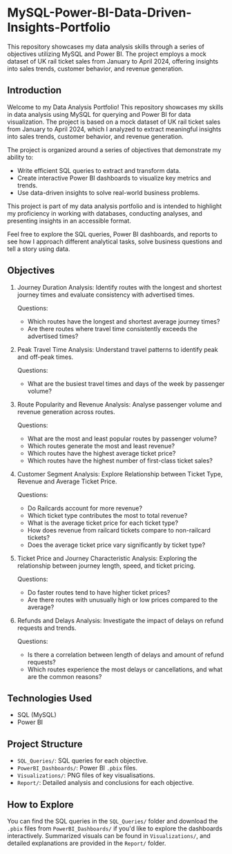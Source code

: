 # MySQL-Power-BI-Data-Driven-Insights-Portfolio
This repository showcases my data analysis skills through a series of objectives utilizing MySQL and Power BI. The project employs a mock dataset of UK rail ticket sales from January to April 2024, offering insights into sales trends, customer behavior, and revenue generation.

## Introduction
Welcome to my Data Analysis Portfolio! This repository showcases my skills in data analysis using MySQL for querying and Power BI for data visualization. The project is based on a mock dataset of UK rail ticket sales from January to April 2024, which I analyzed to extract meaningful insights into sales trends, customer behavior, and revenue generation.

The project is organized around a series of objectives that demonstrate my ability to:

- Write efficient SQL queries to extract and transform data.
- Create interactive Power BI dashboards to visualize key metrics and trends.
- Use data-driven insights to solve real-world business problems.

This project is part of my data analysis portfolio and is intended to highlight my proficiency in working with databases, conducting analyses, and presenting insights in an accessible format.

Feel free to explore the SQL queries, Power BI dashboards, and reports to see how I approach different analytical tasks, solve business questions and tell a story using data.

## Objectives

1. Journey Duration Analysis: Identify routes with the longest and shortest journey times and evaluate consistency with advertised times.

   Questions:
      - Which routes have the longest and shortest average journey times?
      - Are there routes where travel time consistently exceeds the advertised times?

   
2. Peak Travel Time Analysis: Understand travel patterns to identify peak and off-peak times.

    Questions:
      - What are the busiest travel times and days of the week by passenger volume?

   
3. Route Popularity and Revenue Analysis: Analyse passenger volume and revenue generation across routes.

   Questions:
      - What are the most and least popular routes by passenger volume?
      - Which routes generate the most and least revenue?
      - Which routes have the highest average ticket price?
      - Which routes have the highest number of first-class ticket sales?
  
        
4. Customer Segment Analysis: Explore Relationship between Ticket Type, Revenue and Average Ticket Price.

   Questions:
      - Do Railcards account for more revenue?
      - Which ticket type contributes the most to total revenue?
      - What is the average ticket price for each ticket type?
      - How does revenue from railcard tickets compare to non-railcard tickets?
      - Does the average ticket price vary significantly by ticket type?


5. Ticket Price and Journey Characteristic Analysis: Exploring the relationship between journey length, speed, and ticket pricing.

   Questions:
      - Do faster routes tend to have higher ticket prices?
      - Are there routes with unusually high or low prices compared to the average?


6. Refunds and Delays Analysis: Investigate the impact of delays on refund requests and trends.

   Questions:
      - Is there a correlation between length of delays and amount of refund requests?
      - Which routes experience the most delays or cancellations, and what are the common reasons?


## Technologies Used
- SQL (MySQL)
- Power BI

## Project Structure
- `SQL_Queries/`: SQL queries for each objective.
- `PowerBI_Dashboards/`: Power BI `.pbix` files.
- `Visualizations/`: PNG files of key visualisations.
- `Report/`: Detailed analysis and conclusions for each objective.

## How to Explore
You can find the SQL queries in the `SQL_Queries/` folder and download the `.pbix` files from `PowerBI_Dashboards/` if you'd like to explore the dashboards interactively. Summarized visuals can be found in `Visualizations/`, and detailed explanations are provided in the `Report/` folder.

